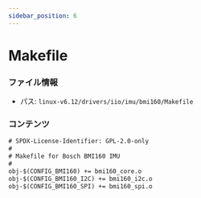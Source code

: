 ```yaml
---
sidebar_position: 6
---
```

# Makefile

### ファイル情報

- パス: `linux-v6.12/drivers/iio/imu/bmi160/Makefile`

### コンテンツ

```txt
# SPDX-License-Identifier: GPL-2.0-only
#
# Makefile for Bosch BMI160 IMU
#
obj-$(CONFIG_BMI160) += bmi160_core.o
obj-$(CONFIG_BMI160_I2C) += bmi160_i2c.o
obj-$(CONFIG_BMI160_SPI) += bmi160_spi.o

```
